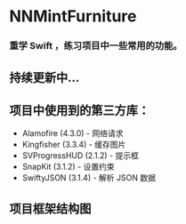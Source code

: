 # NNMintFurniture
### 重学 Swift ，练习项目中一些常用的功能。
## 持续更新中...

## 项目中使用到的第三方库：
 - Alamofire (4.3.0) - 网络请求 
 - Kingfisher (3.3.4) - 缓存图片 
 - SVProgressHUD (2.1.2) - 提示框
 - SnapKit (3.1.2) - 设置约束 
 - SwiftyJSON (3.1.4) - 解析 JSON 数据 


## 项目框架结构图


